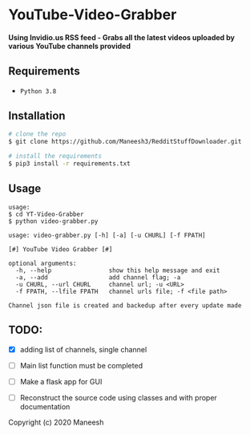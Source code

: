 # YouTube-Video-Grabber
#### Using Invidio.us RSS feed - Grabs all the latest videos uploaded by various YouTube channels provided

## Requirements
* `Python 3.8`

## Installation

```bash
# clone the repo
$ git clone https://github.com/Maneesh3/RedditStuffDownloader.git

# install the requirements
$ pip3 install -r requirements.txt
```

## Usage
```
usage: 
$ cd YT-Video-Grabber
$ python video-grabber.py

usage: video-grabber.py [-h] [-a] [-u CHURL] [-f FPATH]

[#] YouTube Video Grabber [#]

optional arguments:
  -h, --help                show this help message and exit
  -a, --add                 add channel flag; -a
  -u CHURL, --url CHURL     channel url; -u <URL>
  -f FPATH, --lfile FPATH   channel urls file; -f <file path>
  
Channel json file is created and backedup after every update made
```
  
## TODO:
- [x] adding list of channels, single channel  
- [ ] Main list function must be completed
- [ ] Make a flask app for GUI 
- [ ] Reconstruct the source code using classes and with proper documentation


Copyright (c) 2020 Maneesh
